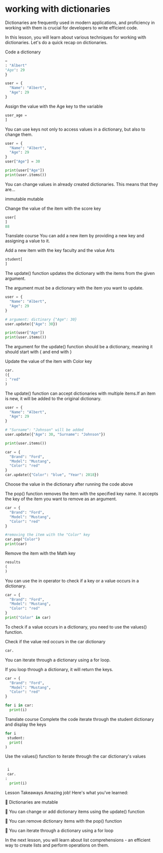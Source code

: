 # working with dictionaries

Dictionaries are frequently used in modern applications, and proficiency in working with them is crucial for developers to write efficient code.

In this lesson, you will learn about various techniques for working with dictionaries.
Let's do a quick recap on dictionaries.

Code a dictionary
```py
=
: "Albert"
"Age": 29
}
```

```py
user = {
  "Name": "Albert",
  "Age": 29
}
```
Assign the value with the Age key to the variable

```py
user_age =
]
```

You can use keys not only to access values in a dictionary, but also to change them.

```py
user = {
  "Name": "Albert",
  "Age": 29
}
user["Age"] = 30

print(user["Age"])
print(user.items())
```

You can change values in already created dictionaries. This means that they are…

immutable
mutable

Change the value of the item with the score key
```py
user[
]
88
```


Translate course
You can add a new item by providing a new key and assigning a value to it.

Add a new item with the key faculty and the value Arts
```py
student[
]
```

The update() function updates the dictionary with the items from the given argument.

The argument must be a dictionary with the item you want to update.

```py
user = {
  "Name": "Albert",
  "Age": 29
}

# argument: dictinary {"Age": 30}
user.update({"Age": 30})

print(user["Age"])
print(user.items())
```

The argument for the update() function should be a dictionary, meaning it should start with { and end with }

Update the value of the item with Color key
```py
car.
({
: "red"
)
```

The update() function can accept dictionaries with multiple items.If an item is new, it will be added to the original dictionary.

```py
user = {
  "Name": "Albert",
  "Age": 29
}

# "Surname": "Johnson" will be added
user.update({"Age": 30, "Surname": "Johnson"})

print(user.items())

```

```py
car = {
  "Brand": "Ford",
  "Model": "Mustang",
  "Color": "red"
}
car.update({"Color": "blue", "Year": 2018})
```

Choose the value in the dictionary after running the code above

The pop() function removes the item with the specified key name. It accepts the key of the item you want to remove as an argument.

```py
car = {
  "Brand": "Ford",
  "Model": "Mustang",
  "Color": "red"
}

#removing the item with the "Color" key
car.pop("Color")
print(car)
```

Remove the item with the Math key
```py
results
(
)
```

You can use the in operator to check if a key or a value occurs in a dictionary.
```py
car = {
  "Brand": "Ford",
  "Model": "Mustang",
  "Color": "red"
}
print("Color" in car)
```

To check if a value occurs in a dictionary, you need to use the values() function.

Check if the value red occurs in the car dictionary
```py
car.
```
You can iterate through a dictionary using a for loop.

If you loop through a dictionary, it will return the keys.

```py
car = {
  "Brand": "Ford",
  "Model": "Mustang",
  "Color": "red"
}

for i in car:
  print(i)
```


Translate course
Complete the code iterate through the student dictionary and display the keys

```py
for i 
 student:
  print(
)
```

Use the values() function to iterate through the car dictionary's values

```py

 i 
 car.
:
  print(i)
```

Lesson Takeaways
Amazing job! Here's what you've learned:

🌟 Dictionaries are mutable

🌟 You can change or add dictionary items using the update() function

🌟 You can remove dictionary items with the pop() function

🌟 You can iterate through a dictionary using a for loop

In the next lesson, you will learn about list comprehensions - an efficient way to create lists and perform operations on them.